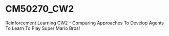 # CM50270_CW2
Reinforcement Learning CW2 - Comparing Approaches To Develop Agents To Learn To Play Super Mario Bros!
